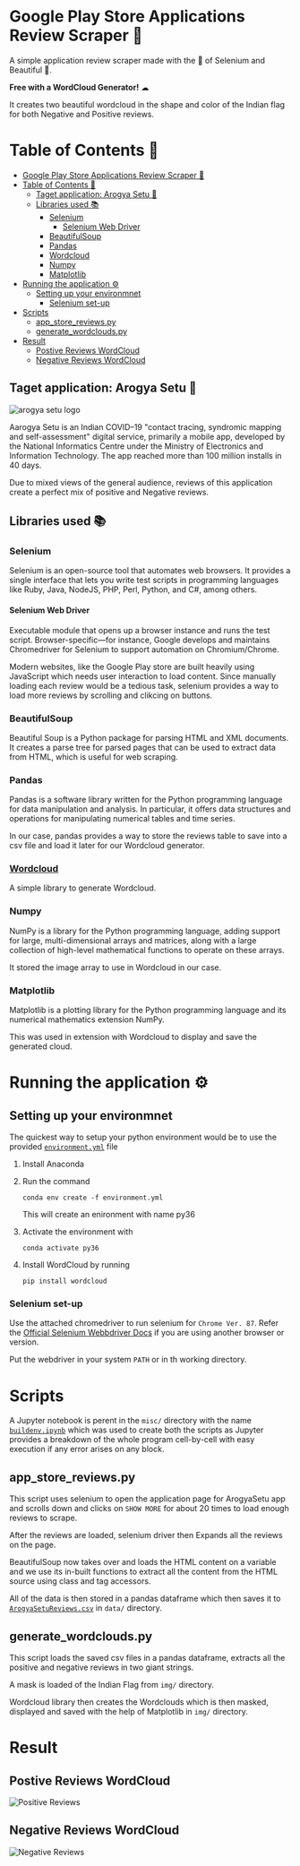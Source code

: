 # Google Play Store Applications Review Scraper 📜

A simple application review scraper made with the 💪 of Selenium and Beautiful 🍲.


**Free with a WordCloud Generator!** ☁

It creates two beautiful wordcloud in the shape and color of the Indian flag for both Negative and Positive reviews.

# Table of Contents 📄

- [Google Play Store Applications Review Scraper 📜](#google-play-store-applications-review-scraper-)
- [Table of Contents 📄](#table-of-contents-)
  - [Taget application: Arogya Setu 🧡](#taget-application-arogya-setu-)
  - [Libraries used 📚](#libraries-used-)
    - [Selenium](#selenium)
      - [Selenium Web Driver](#selenium-web-driver)
    - [BeautifulSoup](#beautifulsoup)
    - [Pandas](#pandas)
    - [Wordcloud](#wordcloud)
    - [Numpy](#numpy)
    - [Matplotlib](#matplotlib)
- [Running the application ⚙](#running-the-application-)
  - [Setting up your environmnet](#setting-up-your-environmnet)
    - [Selenium set-up](#selenium-set-up)
- [Scripts](#scripts)
  - [app_store_reviews.py](#app_store_reviewspy)
  - [generate_wordclouds.py](#generate_wordcloudspy)
- [Result](#result)
  - [Postive Reviews WordCloud](#postive-reviews-wordcloud)
  - [Negative Reviews WordCloud](#negative-reviews-wordcloud)

## Taget application: Arogya Setu 🧡

![arogya setu logo](img/Aarogya_Setu_App_Logo.png)

Aarogya Setu is an Indian COVID–19 "contact tracing, syndromic mapping and self-assessment" digital service, primarily a mobile app, developed by the National Informatics Centre under the Ministry of Electronics and Information Technology. The app reached more than 100 million installs in 40 days.

Due to mixed views of the general audience, reviews of this application create a perfect mix of positive and Negative reviews.

## Libraries used 📚

### Selenium

Selenium is an open-source tool that automates web browsers. It provides a single interface that lets you write test scripts in programming languages like Ruby, Java, NodeJS, PHP, Perl, Python, and C#, among others.

#### Selenium Web Driver

Executable module that opens up a browser instance and runs the test script. Browser-specific—for instance, Google develops and maintains Chromedriver for Selenium to support automation on Chromium/Chrome.

Modern websites, like the Google Play store are built heavily using JavaScript which needs user interaction to load content. Since manually loading each review would be a tedious task, selenium provides a way to load more reviews by scrolling and clikcing on buttons.

### BeautifulSoup

Beautiful Soup is a Python package for parsing HTML and XML documents. It creates a parse tree for parsed pages that can be used to extract data from HTML, which is useful for web scraping.

### Pandas

Pandas is a software library written for the Python programming language for data manipulation and analysis. In particular, it offers data structures and operations for manipulating numerical tables and time series.

In our case, pandas provides a way to store the reviews table to save into a csv file and load it later for our Wordcloud generator.

### [Wordcloud](https://github.com/amueller/word_cloud)

A simple library to generate Wordcloud.

### Numpy

NumPy is a library for the Python programming language, adding support for large, multi-dimensional arrays and matrices, along with a large collection of high-level mathematical functions to operate on these arrays.

It stored the image array to use in Wordcloud in our case.

### Matplotlib

Matplotlib is a plotting library for the Python programming language and its numerical mathematics extension NumPy.

This was used in extension with Wordcloud to display and save the generated cloud.

# Running the application ⚙

## Setting up your environmnet

The quickest way to setup your python environment would be to use the provided [`environment.yml`](misc/environment.yml) file 

1. Install Anaconda
2. Run the command 
   
   ```
   conda env create -f environment.yml
   ```
    This will create an enironment with name py36

3. Activate the environment with
   
   ```
   conda activate py36
   ```
4. Install WordCloud by running

    ```
    pip install wordcloud
    ```

### Selenium set-up

Use the attached chromedriver to run selenium for `Chrome Ver. 87`. 
Refer the [Official Selenium Webbdriver Docs](https://www.selenium.dev/documentation/en/webdriver/) if you are using another browser or version.

Put the webdriver in your system `PATH` or in th working directory.

# Scripts

A Jupyter notebook is perent in the `misc/` directory with the name [`buildenv.ipynb`](misc\buildenv.ipynb) which was used to create both the scripts as Jupyter provides a breakdown of the whole program cell-by-cell with easy execution if any error arises on any block.

## app_store_reviews.py

This script uses selenium to open the application page for ArogyaSetu app and scrolls down and clicks on `SHOW MORE` for about 20 times to load enough reviews to scrape.

After the reviews are loaded, selenium driver then Expands all the reviews on the page.

BeautifulSoup now takes over and loads the HTML content on a variable and we use its in-built functions to extract all the content from the HTML source using class and tag accessors.

All of the data is then stored in a pandas dataframe which then saves it to [`ArogyaSetuReviews.csv`](data\ArogyaSetuReviews.csv) in `data/` directory.

## generate_wordclouds.py

This script loads the saved csv files in a pandas dataframe, extracts all the positive and negative reviews in two giant strings.

A mask is loaded of the Indian Flag from `img/` directory.

Wordcloud library then creates the Wordclouds which is then masked, displayed and saved with the help of Matplotlib in `img/` directory.

# Result

## Postive Reviews WordCloud

![Positive Reviews](img/pos.jpg)

## Negative Reviews WordCloud

![Negative Reviews](img/neg.jpg)
